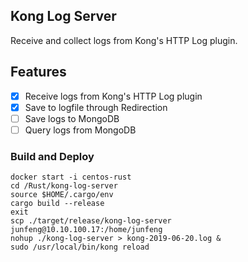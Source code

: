 ## Kong Log Server

Receive and collect logs from Kong's HTTP Log plugin.

## Features

- [x] Receive logs from Kong's HTTP Log plugin
- [x] Save to logfile through Redirection
- [ ] Save logs to MongoDB
- [ ] Query logs from MongoDB

### Build and Deploy
```
docker start -i centos-rust
cd /Rust/kong-log-server
source $HOME/.cargo/env
cargo build --release
exit
scp ./target/release/kong-log-server junfeng@10.10.100.17:/home/junfeng
nohup ./kong-log-server > kong-2019-06-20.log &
sudo /usr/local/bin/kong reload
```
